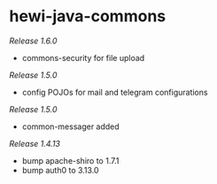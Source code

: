 # hewi-java-commons


_Release 1.6.0_

* commons-security for file upload

_Release 1.5.0_

* config POJOs for mail and telegram configurations


_Release 1.5.0_

* common-messager added


_Release 1.4.13_

* bump apache-shiro to 1.7.1
* bump auth0 to 3.13.0